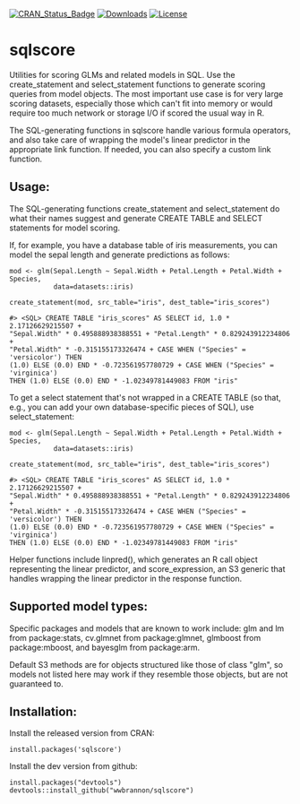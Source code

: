 
<!-- README.md is generated from README.Rmd. Please edit that file -->
<!-- [![Build Status](http://img.shields.io/travis/wwbrannon/sqlscore.svg?style=flat)](https://travis-ci.org/wwbrannon/sqlscore) -->
[![CRAN\_Status\_Badge](http://www.r-pkg.org/badges/version/sqlscore)](http://cran.r-project.org/web/packages/sqlscore) [![Downloads](http://cranlogs.r-pkg.org/badges/sqlscore)](http://cran.r-project.org/package=sqlscore) [![License](http://img.shields.io/:license-mit-blue.svg?style=flat)](http://badges.mit-license.org)

sqlscore
========

Utilities for scoring GLMs and related models in SQL. Use the create\_statement and select\_statement functions to generate scoring queries from model objects. The most important use case is for very large scoring datasets, especially those which can't fit into memory or would require too much network or storage I/O if scored the usual way in R.

The SQL-generating functions in sqlscore handle various formula operators, and also take care of wrapping the model's linear predictor in the appropriate link function. If needed, you can also specify a custom link function.

Usage:
------

The SQL-generating functions create\_statement and select\_statement do what their names suggest and generate CREATE TABLE and SELECT statements for model scoring.

If, for example, you have a database table of iris measurements, you can model the sepal length and generate predictions as follows:

    mod <- glm(Sepal.Length ~ Sepal.Width + Petal.Length + Petal.Width + Species,
               data=datasets::iris)

    create_statement(mod, src_table="iris", dest_table="iris_scores")  

    #> <SQL> CREATE TABLE "iris_scores" AS SELECT id, 1.0 * 2.17126629215507 +
    "Sepal.Width" * 0.495888938388551 + "Petal.Length" * 0.829243912234806 +
    "Petal.Width" * -0.315155173326474 + CASE WHEN ("Species" = 'versicolor') THEN
    (1.0) ELSE (0.0) END * -0.723561957780729 + CASE WHEN ("Species" = 'virginica')
    THEN (1.0) ELSE (0.0) END * -1.02349781449083 FROM "iris"

To get a select statement that's not wrapped in a CREATE TABLE (so that, e.g., you can add your own database-specific pieces of SQL), use select\_statement:

    mod <- glm(Sepal.Length ~ Sepal.Width + Petal.Length + Petal.Width + Species,
               data=datasets::iris)

    create_statement(mod, src_table="iris", dest_table="iris_scores")  

    #> <SQL> CREATE TABLE "iris_scores" AS SELECT id, 1.0 * 2.17126629215507 +
    "Sepal.Width" * 0.495888938388551 + "Petal.Length" * 0.829243912234806 +
    "Petal.Width" * -0.315155173326474 + CASE WHEN ("Species" = 'versicolor') THEN
    (1.0) ELSE (0.0) END * -0.723561957780729 + CASE WHEN ("Species" = 'virginica')
    THEN (1.0) ELSE (0.0) END * -1.02349781449083 FROM "iris"

Helper functions include linpred(), which generates an R call object representing the linear predictor, and score\_expression, an S3 generic that handles wrapping the linear predictor in the response function.

Supported model types:
----------------------

Specific packages and models that are known to work include: glm and lm from package:stats, cv.glmnet from package:glmnet, glmboost from package:mboost, and bayesglm from package:arm.

Default S3 methods are for objects structured like those of class "glm", so models not listed here may work if they resemble those objects, but are not guaranteed to.

Installation:
-------------

Install the released version from CRAN:

    install.packages('sqlscore')

Install the dev version from github:

    install.packages("devtools")
    devtools::install_github("wwbrannon/sqlscore")

